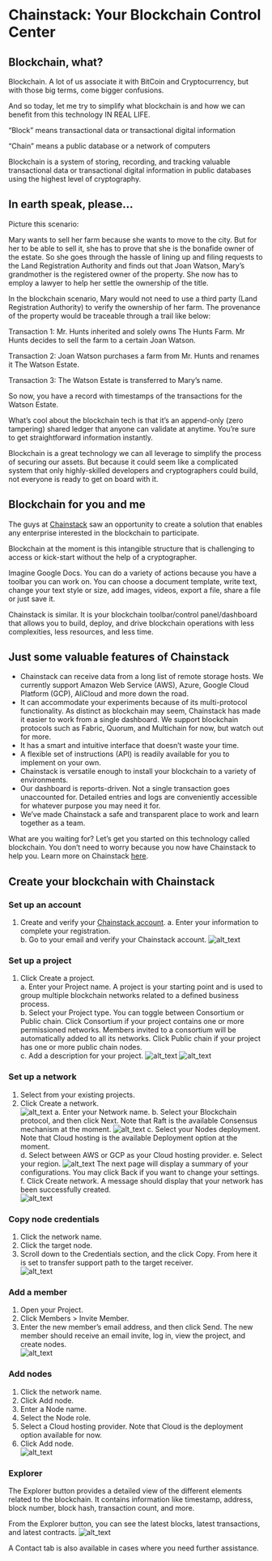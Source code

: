 # Chainstack: Your Blockchain Control Center

## Blockchain, what?

Blockchain. A lot of us associate it with BitCoin and Cryptocurrency, but with those big terms, come bigger confusions. 

And so today, let me try to simplify what blockchain is and how we can benefit from this technology IN REAL LIFE.

  

“Block” means transactional data or transactional digital information

“Chain” means a public database or a network of computers 

  

Blockchain is a system of storing, recording, and tracking valuable transactional data or transactional digital information in public databases using the highest level of cryptography. 

  

## In earth speak, please...

Picture this scenario:

Mary wants to sell her farm because she wants to move to the city. But for her to be able to sell it, she has to prove that she is the bonafide owner of the estate. So she goes through the hassle of lining up and filing requests to the Land Registration Authority and finds out that Joan Watson, Mary’s grandmother is the registered owner of the property. She now has to employ a lawyer to help her settle the ownership of the title. 

In the blockchain scenario, Mary would not need to use a third party (Land Registration Authority) to verify the ownership of her farm. The provenance of the property would be traceable through a trail like below:

Transaction 1: Mr. Hunts inherited and solely owns The Hunts Farm. Mr Hunts decides to sell the farm to a certain Joan Watson. 

Transaction 2: Joan Watson purchases a farm from Mr. Hunts and renames it The Watson Estate. 

Transaction 3: The Watson Estate is transferred to Mary’s name.

  
So now, you have a record with timestamps of the transactions for the Watson Estate. 

What’s cool about the blockchain tech is that it’s an append-only (zero tampering) shared ledger that anyone can validate at anytime. You’re sure to get straightforward information instantly. 

Blockchain is a great technology we can all leverage to simplify the process of securing our assets. But because it could seem like a complicated system that only highly-skilled developers and cryptographers could build, not everyone is ready to get on board with it. 

  

## Blockchain for you and me

The guys at [Chainstack](https://chainstack.com/) saw an opportunity to create a solution that enables any enterprise interested in the blockchain to participate. 

Blockchain at the moment is this intangible structure that is challenging to access or kick-start without the help of a cryptographer. 

Imagine Google Docs. You can do a variety of actions because you have a toolbar you can work on. You can choose a document template, write text, change your text style or size, add images, videos, export a file, share a file or just save it. 

  
Chainstack is similar. It is your blockchain toolbar/control panel/dashboard that allows you to build, deploy, and drive blockchain operations with less complexities, less resources, and less time.

  

## Just some valuable features of Chainstack

- Chainstack can receive data from a long list of remote storage hosts. We currently support Amazon Web Service (AWS), Azure, Google Cloud Platform (GCP), AliCloud and more down the road.  
- It can accommodate your experiments because of its multi-protocol functionality. As distinct as blockchain may seem, Chainstack has made it easier to work from a single dashboard. We support blockchain protocols such as Fabric, Quorum, and Multichain for now, but watch out for more.  
- It has a smart and intuitive interface that doesn’t waste your time.  
- A flexible set of instructions (API) is readily available for you to implement on your own.  
- Chainstack is versatile enough to install your blockchain to a variety of environments.  
- Our dashboard is reports-driven. Not a single transaction goes unaccounted for. Detailed entries and logs are conveniently accessible for whatever purpose you may need it for.  
- We’ve made Chainstack a safe and transparent place to work and learn together as a team.  
  
  

What are you waiting for? Let’s get you started on this technology called blockchain. You don’t need to worry because you now have Chainstack to help you. Learn more on Chainstack [here](https://chainstack.com/solution.html). 

  
  
  

## Create your blockchain with Chainstack

### Set up an account

1. Create and verify your [Chainstack account](https://console.chainstack.com/user/account/create). 
    a. Enter your information to complete your registration.  
    b. Go to your email and verify your Chainstack account. 
![alt_text](https://github.com/helloaidelara/ai_x_chainstack/raw/master/Chainstack_Photos/Step1.png "account")


  

### Set up a project

1. Click Create a project.  
    a. Enter your Project name. A project is your starting point and is used to group multiple blockchain networks related to a defined business process.  
    b. Select your Project type. You can toggle between Consortium or Public chain. Click Consortium if your project contains one or more permissioned networks. Members invited to a consortium will be automatically added to all its networks. Click Public chain if your project has one or more public chain nodes.  
    c. Add a description for your project. 
![alt_text](https://github.com/helloaidelara/ai_x_chainstack/raw/master/Chainstack_Photos/Step3.png "project")
![alt_text](https://github.com/helloaidelara/ai_x_chainstack/raw/master/Chainstack_Photos/Step4.png "project2")

  

### Set up a network

1. Select from your existing projects. 
2. Click Create a network.  
![alt_text](https://github.com/helloaidelara/ai_x_chainstack/raw/master/Chainstack_Photos/Step5.1.png "network")
    a. Enter your Network name. 
    b. Select your Blockchain protocol, and then click Next.
    Note that Raft is the available Consensus mechanism at the moment. 
    ![alt_text](https://github.com/helloaidelara/ai_x_chainstack/raw/master/Chainstack_Photos/Step5.2.png "network2")
    c. Select your Nodes deployment. 
    Note that Cloud hosting is the available Deployment option at the moment.  
    d. Select between AWS or GCP as your Cloud hosting provider. 
    e. Select your region.
    ![alt_text](https://github.com/helloaidelara/ai_x_chainstack/raw/master/Chainstack_Photos/Step7.png "network3")
    The next page will display a summary of your configurations. You may click Back if you want to change your settings.  
    f. Click Create network. A message should display that your network has been successfully created.  
    ![alt_text](https://github.com/helloaidelara/ai_x_chainstack/raw/master/Chainstack_Photos/Step8.png "networkcreated")
  
  
  

### Copy node credentials

1. Click the network name. 
2. Click the target node.  
3. Scroll down to the Credentials section, and the click Copy. From here it is set to transfer support path to the target receiver.  
![alt_text](https://github.com/helloaidelara/ai_x_chainstack/raw/master/Chainstack_Photos/CopyNode1.png "copynode")

### Add a member

1. Open your Project. 
2. Click Members &gt; Invite Member. 
3. Enter the new member’s email address, and then click Send. The new member should receive an email invite, log in, view the project, and create nodes.  
![alt_text](https://github.com/helloaidelara/ai_x_chainstack/raw/master/Chainstack_Photos/members1.png "member")

### Add nodes

1. Click the network name.  
2. Click Add node.  
3. Enter a Node name. 
4. Select the Node role. 
5. Select a Cloud hosting provider. Note that Cloud is the deployment option available for now.  
6. Click Add node.  
![alt_text](https://github.com/helloaidelara/ai_x_chainstack/raw/master/Chainstack_Photos/addnode.png "addnode")
  

### Explorer

The Explorer button provides a detailed view of the different elements related to the blockchain. It contains information like timestamp, address, block number, block hash, transaction count, and more. 

From the Explorer button, you can see the latest blocks, latest transactions, and latest contracts.
![alt_text](https://github.com/helloaidelara/ai_x_chainstack/raw/master/Chainstack_Photos/Explorer.png "explorer")

A Contact tab is also available in cases where you need further assistance.